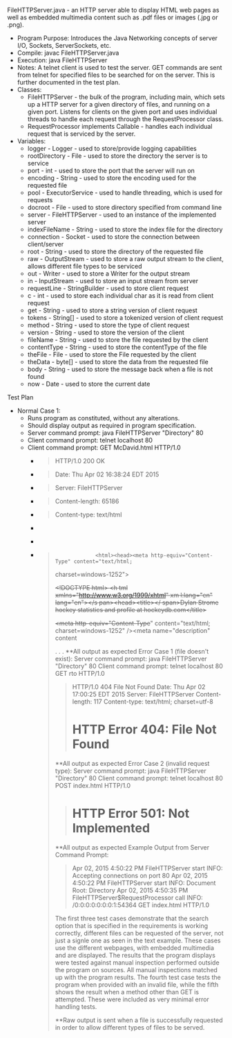 FileHTTPServer.java - an HTTP server able to display HTML web pages as well as embedded multimedia content such as .pdf files or images (.jpg or .png).

- Program Purpose:
		Introduces the Java Networking concepts of server I/O, 
		Sockets, ServerSockets, etc.
- Compile: javac FileHTTPServer.java
- Execution: java FileHTTPServer <root directory> <port> 
- Notes:  A telnet client is used to test the server.  GET commands are sent from telnet for
		specified files to be searched for on the server.  This is further documented in
		the test plan.
- Classes: 
	- FileHTTPServer - the bulk of the program, including main, which sets up a HTTP
			server for a given directory of files, and running on a given port.  Listens
			for clients on the given port and uses individual threads to handle each
			request through the RequestProcessor class.
	- RequestProcessor implements Callable<Void> - handles each individual request that
			is serviced by the server.
- Variables:
	- logger - Logger - used to store/provide logging capabilities
	- rootDirectory - File - used to store the directory the server is to service
	- port - int - used to store the port that the server will run on
	- encoding - String - used to store the encoding used for the requested file
	- pool - ExecutorService - used to handle threading, which is used for requests
	- docroot - File - used to store directory specified from command line
	- server - FileHTTPServer - used to an instance of the implemented server
	- indexFileName - String - used to store the index file for the directory
	- connection - Socket - used to store the connection between client/server
	- root - String - used to store the directory of the requested file
	- raw - OutputStream - used to store a raw output stream to the client, allows 
			different file types to be serviced
	- out - Writer - used to store a Writer for the output stream
	- in - InputStream - used to store an input stream from server
	- requestLine - StringBuilder - used to store client request
	- c - int - used to store each individual char as it is read from client request
	- get - String - used to store a string version of client request
	- tokens - String[] - used to store a tokenized version of client request
	- method - String - used to store the type of client request
	- version - String - used to store the version of the client
	- fileName - String - used to store the file requested by the client
	- contentType - String - used to store the contentType of the file
	- theFile - File - used to store the File requested by the client
	- theData - byte[] - used to store the data from the requested file
	- body - String - used to store the message back when a file is not found
	- now - Date - used to store the current date

Test Plan
- Normal Case 1:
	- Runs program as constituted, without any alterations.
	- Should display output as required in program specification.
	- Server command prompt: java FileHTTPServer "Directory" 80
	- Client command prompt: telnet localhost 80
	- Client command prompt: GET McDavid.html HTTP/1.0
		- > HTTP/1.0 200 OK
		- > Date: Thu Apr 02 16:38:24 EDT 2015
		- > Server: FileHTTPServer
		- > Content-length: 65186
		- > Content-type: text/html
		- > 
		- > 
		- > <!-- saved from url=(0067)http://www.hockeydb.com/ihdb/stats/pdisplay.php?filter
		- > =Y&pid=160293 -->
 		- >                 <html><head><meta http-equiv="Content-Type" content="text/html;
		- >  charset=windows-1252"></head><body><div class="line-gutter-backdrop"></div><tab
		- > le><tbody><tr><td class="line-number" value="1"></td><td class="line-content"><s
		- > pan class="html-doctype">&lt;!DOCTYPE html&gt;</span> </td></tr><tr><td class="l
		- > ine-number" value="2"></td><td class="line-content"><span class="html-tag">&lt;h
		- > tml <span class="html-attribute-name">xmlns</span>="<span class="html-attribute-
		- > value">http://www.w3.org/1999/xhtml</span>" <span class="html-attribute-name">xm
		- > l:lang</span>="<span class="html-attribute-value">en</span>" <span class="html-a
		- > ttribute-name">lang</span>="<span class="html-attribute-value">en</span>"&gt;</s
		- > pan></td></tr><tr><td class="line-number" value="3"></td><td class="line-content
		- > "><span class="html-tag">&lt;head&gt;</span></td></tr><tr><td class="line-number
		- > " value="4"></td><td class="line-content"><span class="html-tag">&lt;title&gt;</
		- > span>Connor McDavid hockey statistics and profile at hockeydb.com<span class="ht
		- > ml-tag">&lt;/title&gt;</span></td></tr><tr><td class="line-number" value="5"></t
		- > d><td class="line-content"><span class="html-tag">&lt;meta <span class="html-att
		- .
		- .
		- .

**All output as expected

- Normal Case 2:
	- Runs program as constituted, without any alterations.
	- Should display output as required in program specification.
	- Server command prompt: java FileHTTPServer "Directory" 80
	- Client command prompt: telnet localhost 80
	- Client command prompt: GET crosby.html HTTP/1.0
		> HTTP/1.0 200 OK
		> Date: Thu Apr 02 16:52:04 EDT 2015
		> Server: FileHTTPServer
		> Content-length: 82571
		> Content-type: text/html
		> 
		> <!DOCTYPE html>
		>                <!-- saved from url=(0066)http://www.hockeydb.com/ihdb/stats/pdis
		> play.php?filter=Y&pid=73288 -->
		>                                <html xmlns="http://www.w3.org/1999/xhtml" xml:la
		> ng="en" lang="en"><head><meta http-equiv="Content-Type" content="text/html; char
		> set=windows-1252">
		>                   <title>Sidney Crosby hockey statistics and profile at hockeydb
		> .com</title>
		> 
		>             <meta name="description" content="Statistics of Sidney Crosby, a hoc
		> key player from Cole Harbour, NS born Aug 7 1987 who was active from 2003 to 201
		> 5.">
		>     <meta name="format-detection" content="telephone=no">
		> ontent="width=device-width, initial-scale=1">
		> 
		>                                              <link rel="StyleSheet" href="./inde
		> x_files/standard.css" type="text/css" media="screen">
		>                                                      <link rel="StyleSheet" href
		> ="./index_files/standard-print.css" type="text/css" media="print">
		>                                                                   <link rel="Sty
		> leSheet" href="./index_files/standard-hh.css" type="text/css" media="handheld">
		.
		.
		.
		**All output as expected
Normal Case 3:
		Runs program as constituted, without any alterations.
		Should display output as required in program specification.
		Server command prompt: java FileHTTPServer "Directory" 80
		Client command prompt: telnet localhost 80
							   GET strome.html HTTP/1.0
		> HTTP/1.0 200 OK
		> Date: Thu Apr 02 16:58:01 EDT 2015
		> Server: FileHTTPServer
		> Content-length: 62062
		> Content-type: text/html
		> 
		> 
		> <!-- saved from url=(0067)http://www.hockeydb.com/ihdb/stats/pdisplay.php?filter
		> =Y&pid=170174 -->
		>                  <html><head><meta http-equiv="Content-Type" content="text/html;
		>  charset=windows-1252"></head><body><div class="line-gutter-backdrop"></div><tab
		> le><tbody><tr><td class="line-number" value="1"></td><td class="line-content"><s
		> pan class="html-doctype">&lt;!DOCTYPE html&gt;</span> </td></tr><tr><td class="l
		> ine-number" value="2"></td><td class="line-content"><span class="html-tag">&lt;h
		> tml <span class="html-attribute-name">xmlns</span>="<span class="html-attribute-
		> value">http://www.w3.org/1999/xhtml</span>" <span class="html-attribute-name">xm
		> l:lang</span>="<span class="html-attribute-value">en</span>" <span class="html-a
		> ttribute-name">lang</span>="<span class="html-attribute-value">en</span>"&gt;</s
		> pan></td></tr><tr><td class="line-number" value="3"></td><td class="line-content
		> "><span class="html-tag">&lt;head&gt;</span></td></tr><tr><td class="line-number
		> " value="4"></td><td class="line-content"><span class="html-tag">&lt;title&gt;</
		> span>Dylan Strome hockey statistics and profile at hockeydb.com<span class="html
		> -tag">&lt;/title&gt;</span></td></tr><tr><td class="line-number" value="5"></td>
		> <td class="line-content"><span class="html-tag">&lt;meta <span class="html-attri
		> bute-name">http-equiv</span>="<span class="html-attribute-value">Content-Type</s
		> pan>" <span class="html-attribute-name">content</span>="<span class="html-attrib
		> ute-value">text/html; charset=windows-1252</span>" /&gt;</span></td></tr><tr><td
		>  class="line-number" value="6"></td><td class="line-content"><span class="html-t
		> ag">&lt;meta <span class="html-attribute-name">name</span>="<span class="html-at
		> tribute-value">description</span>" <span class="html-attribute-name">content</sp
		.
		.
		.
		**All output as expected
Error Case 1 (file doesn't exist):
		Server command prompt: java FileHTTPServer "Directory" 80
		Client command prompt: telnet localhost 80
							   GET rto HTTP/1.0
		>HTTP/1.0 404 File Not Found
		>Date: Thu Apr 02 17:00:25 EDT 2015
		>Server: FileHTTPServer
		>Content-length: 117
		>Content-type: text/html; charset=utf-8
		>
		><HTML>
		><HEAD><TITLE>File Not Found</TITLE>
		></HEAD>
		><BODY><H1>HTTP Error 404: File Not Found</H1>
		></BODY></HTML>
		**All output as expected
Error Case 2 (invalid request type):
		Server command prompt: java FileHTTPServer "Directory" 80
		Client command prompt: telnet localhost 80
							   POST index.html HTTP/1.0
		><HTML>
		><HEAD><TITLE>Not Implemented</TITLE>
		></HEAD>
		><BODY><H1>HTTP Error 501: Not Implemented</H1>
		></BODY></HTML>
		**All output as expected
Example Output from Server Command Prompt:
		>Apr 02, 2015 4:50:22 PM FileHTTPServer start
		>INFO: Accepting connections on port 80
		>Apr 02, 2015 4:50:22 PM FileHTTPServer start
		>INFO: Document Root: Directory
		>Apr 02, 2015 4:50:35 PM FileHTTPServer$RequestProcessor call
		>INFO: /0:0:0:0:0:0:0:1:54364 GET index.html HTTP/1.0

		The first three test cases demonstrate that the search option that is specified 
		in the requirements is working correctly, different files can be requested of the
		server, not just a signle one as seen in the text example.  These cases use the 
		different webpages, with embedded multimedia and are displayed.  The results that 
		the program displays were tested against manual inspection performed outside the 
		program on sources.  All manual inspections matched up with the program results.
		The fourth test case tests the program when provided with an invalid file, while
		the fifth shows the result when a method other than GET is attempted.
		These were included as very minimal error handling tests.

		**Raw output is sent when a file is successfully requested in order to allow
		different types of files to be served.
